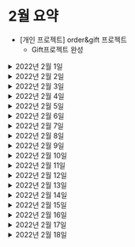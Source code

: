 # 2월 요약
- [개인 프로젝트] order&gift 프로젝트
  - Gift프로젝트 완성


<details> <summary>2022년 2월 1일</summary>

## 회사 업무

## 개인 공부
- [PS] python
  - 구현 문제 1문제  
- [개인플젝] order-and-gift-project
  - Gift 프로젝트 
    - Gift 서비스 - 선물하기 수락 상태로 변경 API
    - Gift 서비스 - 선물하기 조회 API 
    - Readme 정리 
    - 스프링 카프카와 코루틴 연동이 안되는 현상 정리
 
   
</details>

<details> <summary>2022년 2월 2일</summary>

## 회사 업무

## 개인 공부
- [PS] python
  - 구현 문제 1문제
- [kubernetes] 클라우드 네이티브를 위한 쿠버네티스 실전 프로젝트 
  - Chapter1 (0% -> 100%)
  - Chapter2 (0% -> 50%)


</details>

<details> <summary>2022년 2월 3일</summary>

## 회사 업무
- qa4 환경구축
  - application-qa4.properties 작성 마무리 (DB정보 등 기입 ) 후 검토
  - bamboo - deployment projects 생성
    - api
  - QA4 api 배포 -> 오류생겨서 전체적으로 검토
- 코드리뷰
  - ITSMCHG-6426 refactoring orderAdditionalInfo
  - ITSMCHG-6425 산재보험금 조회 API
  - ITSMCHG-6373 [배민1] 오더에 배정된 기사의 수행중인 오더 수 조회 api 추가
  - ITSMCHG-6125 [배민1] 배달할수있는 지점 찾기 api 추가
  - ITSMCHG-6375 mcash_transfer_subsets 삭제 프로시져 호출 및 일차감 시작 전 validation 추가

## 개인 공부
- [PS] python
  - 구현 문제 1문제
- [Java] 자바 플레이그라운드 with TDD, 클린코드 
  - Chapter1) 숫자야구게임 - 단위테스트 (0% -> 100%)
    


</details>

<details> <summary>2022년 2월 4일</summary>

## 회사 업무
- qa4 환경구축
  - QA4 api 배포 -> 오류생겨서 전체적으로 검토
- 코드리뷰
  - ITSMCHG-6373 [배민1] 오더에 배정된 기사의 수행중인 오더 수 조회 api 추가
  - ITSMCHG-5727 M캐시 대량이체 메인카테고리 오더아이디 추가
  - ITSMCHG-6384 지점 보험/정산 정보 추가

## 개인 공부
- [PS] python
  - dfs 문제 1문제

</details>

<details> <summary>2022년 2월 5일</summary>

## 회사 업무

## 개인 공부
- [PS] python, java 
  - dfs 문제 1문제

</details>

<details> <summary>2022년 2월 6일</summary>

## 회사 업무

## 개인 공부
- [PS] python, java 
  - dfs 문제 4문제

</details>

<details> <summary>2022년 2월 7일</summary>

## 회사 업무
- qa4 환경구축
  - QA4api 배포 -> DB SG inbound 요청
- 코드리뷰
  - [VRR-526] 도착지 변경 #4 - 라스트마일 수정 및 프라임 연동
  - ITSMCHG-6125 [배민1] 배달할수있는 지점 찾기 api 추가

## 개인 공부
- [PS] python 
  - 구현 1문제
- [Java] 자바 플레이그라운드 with TDD, 클린코드 
  - Chapter2) 자동차 경주 - TDD (0% -> 60%)

</details>

<details> <summary>2022년 2월 8일</summary>

## 회사 업무
- 연차

## 개인 공부
- [PS] python 
  - DFS&BFS 1문제
- [Java] 자바 플레이그라운드 with TDD, 클린코드
  - Chapter2) 자동차 경주 - TDD (60% -> 100%)
  - Chapter3) 좌표 계산기 - 상속, 인터페이스 (0% -> 100%)
  - Chapter4) 블랙잭 - 함수형 프로그래밍 (0% -> 25%)

</details>

<details> <summary>2022년 2월 9일</summary>

## 회사 업무
- qa4 환경구축
  - API & DB 연동 실패 - 상진님께 요청 및 대기
- 코드 리뷰
  - [VRR-526] 도착지 변경 #4 - 라스트마일 수정 및 프라임 연동
  - ITSMCHG-6423 곧도착 이벤트 추가
  - ITSMCHG-6384 지점 보험/정산 정보 추가
  - ITSMCHG-6125 [배민1] 배달할수있는 지점 찾기 api 추가

## 개인 공부
- [Java] 자바 플레이그라운드 with TDD, 클린코드
  - Chapter4) 블랙잭 - 함수형 프로그래밍 (25% -> 100%)
- [Spring] 스프링 MVC 2편 - 백엔드 웹 개발 활용 기술
  - Chapter1) 타임리프 - 기본 기능 (0% -> 20%)

</details>

<details> <summary>2022년 2월 10일</summary>

## 회사 업무
- qa4 환경구축
  - API 배포 
  - mysql DB연동 성공
  - redis, kafka 연동 실패 - 원인 분석 및 devops팀에 요청 
- 코드 리뷰
  - ITSMCHG-6423 곧도착 이벤트 추가
- 라스트마일 개발 토크
  - 발표 준비
    - Application Layer에서 사용하는 DTO들 명칭 정의
      - UPDATE, CREATE, DELETE request: ~Command로 사용결정
      - SELECT request: ~Criteria로 사용결정
      - response: ~Info로 사용결정
    - inner class를 적극적으로 사용 하는 것은 어떨까?
      - class 객체안에 class가 들어가야 하는 상황에는 DTO inner클래스로 만들고, req res에서 쓰는것으로 결정 

## 개인 공부

</details>

<details> <summary> 2022년 2월 11일 </summary>

## 회사 업무
- qa4환경구축
  - api, cron, mcash service
    - bamboo script 작성 및 배포
    - redis host 변경
    - redis,kafka 연동 확인
    - point, prime admin계정 추가
    - kibana에 index pattern 등록을 위해 devops팀에  네트워크 설정 요청
    - kibana에 index pattern 등록
  - push service
    - db생성 요청 (postgresql)
## 개인 업무
- [Spring] 스프링 MVC 2편 - 백엔드 웹 개발 활용 기술
  - Chapter1) 타임리프 - 기본 기능 (20% -> 100%) 

</details>

<details> <summary> 2022년 2월 12일 </summary>

## 회사 업무

## 개인 업무
- [PS] python&java
  - sorting 1문제 
- [Spring] 스프링 MVC 2편 - 백엔드 웹 개발 활용 기술
  - Chapter2) 타임리프 - 스프링 통합과 폼 (0% -> 100%)
  - Chapter3) 메시지, 국제화 (0% -> 50%)

</details>

<details> <summary> 2022년 2월 13일 </summary>

## 회사 업무

## 개인 업무
- [PS] python&java
  - sorting 2문제 
- [Spring] 스프링 MVC 2편 - 백엔드 웹 개발 활용 기술
  - Chapter3) 메시지, 국제화 (50% -> 100%)

</details>

<details> <summary> 2022년 2월 14일 </summary>

## 회사 업무
- qa4환경구축
  - push service
    - bamboo script 작성 및 배포
    - kibana에 index pattern 등록
- 위클리 미팅
- 1:1 미팅

## 개인 업무
- [PS] python
  - sorting 1문제
- [Spring] 스프링 MVC 2편 - 백엔드 웹 개발 활용 기술
  - Chapter4) 검증1 - Validation (0% -> 100%)
  - Chapter5) 검증2 - Bean Validation (0% -> 100%)

</details>


<details> <summary> 2022년 2월 15일 </summary>

## 회사 업무
- qa4환경구축
  - Mcash Service
    - RDS SG inbound rule 추가 요청
  - Cron
    - error 로그 확인 후 조치 (AWS KMS권한 에러)
- 코드 리뷰   
  - ITSMCHG-6486 기존 단건배송 오더 정책 수정

## 개인 업무
- [Spring] 스프링 MVC 2편 - 백엔드 웹 개발 활용 기술
  - Chapter6) 로그인 처리1 - 쿠키, 세션 (0% -> 100%)
  - Chapter7) 로그인 처리2 - 필터, 인터셉터 (0% -> 100%)
  - Chapter8) 예외 처리와 오류 페이지 (0% -> 100%)

</details>

<details> <summary> 2022년 2월 16일 </summary>

## 회사 업무
- qa4환경구축
  - API
    - 오류 모니터링
    - 오더 생성 테스트
    - DB 마이그레이션 작업

## 개인 업무
- [Spring] 스프링 MVC 2편 - 백엔드 웹 개발 활용 기술
  - Chapter9) API 예외 처리 (0% -> 100%)
  - Chapter10) 스프링 타입 컨버터 (0% -> 100%)
  - Chapter11) 파일 업로드 (0% -> 100%)

</details>

<details> <summary> 2022년 2월 17일 </summary>

## 회사 업무
- qa4환경구축
  - API
    - 오더 생성 테스트
    - kinesis권한 요청
    - redis read timeout 원인 분석

## 개인 업무

</details>

<details> <summary> 2022년 2월 18일 </summary>

## 회사 업무
- qa4 환경 구축
  - api
    - 오더 생성 테스트
    - redis read timeout 원인 분석
- Workshop

## 개인 업무

</details>